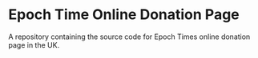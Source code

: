 # Epoch Time Online Donation Page

A repository containing the source code for Epoch Times online donation page in the UK.
